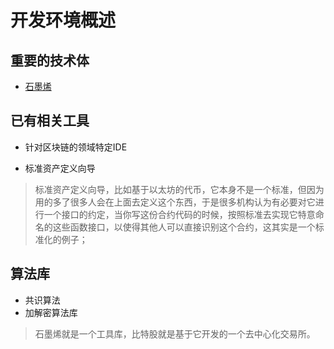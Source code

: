# 开发环境概述

## 重要的技术体

- [石墨烯](技术体-石墨烯/石墨烯概述.md)

## 已有相关工具

- 针对区块链的领域特定IDE

- 标准资产定义向导

> 标准资产定义向导，比如基于以太坊的代币，它本身不是一个标准，但因为用的多了很多人会在上面去定义这个东西，于是很多机构认为有必要对它进行一个接口的约定，当你写这份合约代码的时候，按照标准去实现它特意命名的这些函数接口，以使得其他人可以直接识别这个合约，这其实是一个标准化的例子；

## 算法库

- 共识算法
- 加解密算法库

> 石墨烯就是一个工具库，比特股就是基于它开发的一个去中心化交易所。
